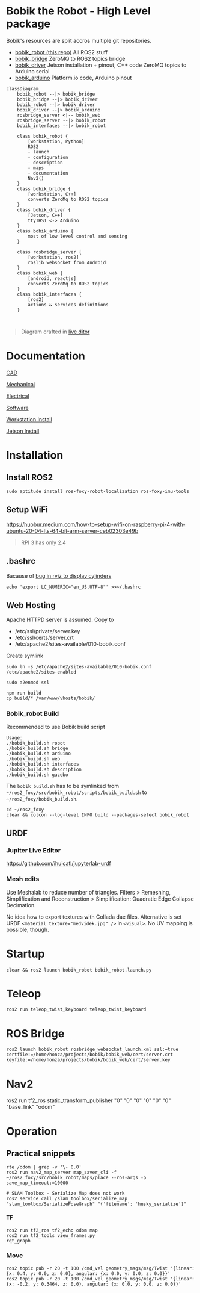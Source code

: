 # Bobik the Robot - High Level package

Bobik's resources are split accros multiple git repositories.

- [bobik_robot (this repo)](https://github.com/slesinger/bobik_robot) All ROS2 stuff
- [bobik_bridge](https://github.com/slesinger/bobik_bridge) ZeroMQ to ROS2 topics bridge
- [bobik_driver](https://github.com/slesinger/bobik_driver) Jetson installation + pinout, C++ code ZeroMQ topics to Arduino serial
- [bobik_arduino](https://github.com/slesinger/bobik_arduino) Platform.io code, Arduino pinout


```mermaid
classDiagram
    bobik_robot --|> bobik_bridge
    bobik_bridge --|> bobik_driver
    bobik_robot --|> bobik_driver
    bobik_driver --|> bobik_arduino
    rosbridge_server <|-- bobik_web
    rosbridge_server --|> bobik_robot
    bobik_interfaces --|> bobik_robot

    class bobik_robot {
        [workstation, Python]
        ROS2
        - launch
        - configuration
        - description
        - maps
        - documentation
        Nav2()
    }
    class bobik_bridge {
        [workstation, C++]
        converts ZeroMq to ROS2 topics
    }
    class bobik_driver {
        [Jetson, C++]
        ttyTHS1 <-> Arduino
    }
    class bobik_arduino {
        most of low level control and sensing
    }

    class rosbridge_server {
        [workstation, ros2]
        roslib websocket from Android
    }
    class bobik_web {
        [android, reactjs]
        converts ZeroMq to ROS2 topics
    }
    class bobik_interfaces {
        [ros2]
        actions & services definitions
    }



```

> Diagram crafted in [live ditor](https://mermaid-js.github.io/mermaid-live-editor)
# Documentation
[CAD](https://github.com/slesinger/bobik_robot/tree/main/docs/CAD)

[Mechanical](https://github.com/slesinger/bobik_robot/tree/main/docs/mechanical)

[Electrical](https://github.com/slesinger/bobik_robot/tree/main/docs/electrical)

[Software](https://github.com/slesinger/bobik_robot/tree/main/docs/software)

[Workstation Install](https://github.com/slesinger/bobik_robot/blob/main/README.md#installation)

[Jetson Install](https://github.com/slesinger/bobik_driver#build)


# Installation

## Install ROS2
```
sudo aptitude install ros-foxy-robot-localization ros-foxy-imu-tools 
```

## Setup WiFi
https://huobur.medium.com/how-to-setup-wifi-on-raspberry-pi-4-with-ubuntu-20-04-lts-64-bit-arm-server-ceb02303e49b

> RPI 3 has only 2.4

## .bashrc
Bacause of [bug in rviz to display cylinders](https://answers.ros.org/question/389967/urdf-and-rviz2-cylinder-not-showing/)
```
echo 'export LC_NUMERIC="en_US.UTF-8"' >>~/.bashrc
```

## Web Hosting

Apache HTTPD server is assumed.
Copy to 
- /etc/ssl/private/server.key
- /etc/ssl/certs/server.crt
- /etc/apache2/sites-available/010-bobik.conf

Create symlink
```
sudo ln -s /etc/apache2/sites-available/010-bobik.conf /etc/apache2/sites-enabled
```

```
sudo a2enmod ssl
```

```
npm run build
cp build/* /var/www/vhosts/bobik/
```

### Bobik_robot Build

Recommended to use Bobik build script
```
Usage:
./bobik_build.sh robot
./bobik_build.sh bridge
./bobik_build.sh arduino
./bobik_build.sh web
./bobik_build.sh interfaces
./bobik_build.sh description
./bobik_build.sh gazebo
```

The ```bobik_build.sh``` has to be symlinked from ```~/ros2_foxy/src/bobik_robot/scripts/bobik_build.sh``` to ```~/ros2_foxy/bobik_build.sh```.

```
cd ~/ros2_foxy
clear && colcon --log-level INFO build --packages-select bobik_robot
```

## URDF

### Jupiter Live Editor
https://github.com/ihuicatl/jupyterlab-urdf

### Mesh edits
Use Meshalab to reduce number of triangles. Filters > Remeshing, Simplification and Reconstruction > Simplification: Quadratic Edge Collapse Decimation.

No idea how to export textures with Collada dae files. Alternative is set URDF ```<material texture="medvidek.jpg" />``` in ```<visual>```. No UV mapping is possible, though.

# Startup
```
clear && ros2 launch bobik_robot bobik_robot.launch.py
```

# Teleop
```
ros2 run teleop_twist_keyboard teleop_twist_keyboard
```

# ROS Bridge
```
ros2 launch bobik_robot rosbridge_websocket_launch.xml ssl:=true certfile:=/home/honza/projects/bobik/bobik_web/cert/server.crt keyfile:=/home/honza/projects/bobik/bobik_web/cert/server.key
```

# Nav2
ros2 run tf2_ros static_transform_publisher "0" "0" "0" "0" "0" "0" "base_link" "odom"

# Operation

## Practical snippets
```
rte /odom | grep -v '\- 0.0'
ros2 run nav2_map_server map_saver_cli -f ~/ros2_foxy/src/bobik_robot/maps/place --ros-args -p save_map_timeout:=10000

# SLAM Toolbox - Serialize Map does not work
ros2 service call /slam_toolbox/serialize_map "slam_toolbox/SerializePoseGraph" "{'filename': 'husky_serialize'}"
```
#### TF
```
ros2 run tf2_ros tf2_echo odom map
ros2 run tf2_tools view_frames.py
rqt_graph
```

### Move
```
ros2 topic pub -r 20 -t 100 /cmd_vel geometry_msgs/msg/Twist '{linear: {x: 0.4, y: 0.0, z: 0.0}, angular: {x: 0.0, y: 0.0, z: 0.0}}'
ros2 topic pub -r 20 -t 100 /cmd_vel geometry_msgs/msg/Twist '{linear: {x: -0.2, y: 0.3464, z: 0.0}, angular: {x: 0.0, y: 0.0, z: 0.0}}'
```
